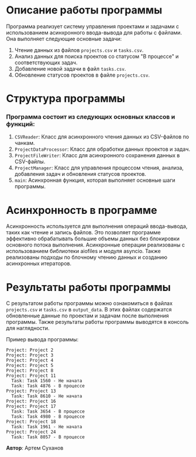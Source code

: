 # Описание работы программы

Программа реализует систему управления проектами и задачами с использованием асинхронного ввода-вывода для работы с файлами. Она выполняет следующие основные задачи:

1. Чтение данных из файлов `projects.csv` и `tasks.csv`.
2. Анализ данных для поиска проектов со статусом "В процессе" и соответствующих задач.
3. Добавление новой задачи в файл `tasks.csv`.
4. Обновление статусов проектов в файле `projects.csv`.

# Структура программы

### Программа состоит из следующих основных классов и функций:

1. `CSVReader`: Класс для асинхронного чтения данных из CSV-файлов по чанкам.
2. `ProjectDataProcessor`: Класс для обработки данных проектов и задач.
3. `ProjectFileWriter`: Класс для асинхронного сохранения данных в CSV-файлы.
4. `ProjectManager`: Класс для управления процессом чтения, анализа, добавления задач и обновления статусов проектов.
5. `main`: Асинхронная функция, которая выполняет основные шаги программы.

# Асинхронность в программе
Асинхронность используется для выполнения операций ввода-вывода, таких как чтение и запись файлов. Это позволяет программе эффективно обрабатывать большие объемы данных без блокировки основного потока выполнения. Асинхронные операции реализованы с использованием библиотеки aiofiles и модуля asyncio. Также реализованы подходы по блочному чтению данных и созданию асинхронных итераторов.

# Результаты работы программы

С результатом работы программы можно ознакомиться в файлах `projects.csv` и `tasks.csv` в `output_data`. В этих файлах содержатся обновленные данные по проектам и задачам после выполнения программы.
Также результаты работы программы выводятся в консоль для наглядности.

Пример вывода программы:
```
Project: Project 2
Project: Project 3
Project: Project 4
Project: Project 5
Project: Project 8
Project: Project 11
  Task: Task 1560 - Не начата
  Task: Task 4876 - В процессе
Project: Project 13
  Task: Task 8610 - Не начата
Project: Project 16
Project: Project 17
  Task: Task 3654 - В процессе
  Task: Task 4980 - В процессе
Project: Project 18
  Task: Task 1961 - Не начата
Project: Project 24
  Task: Task 8057 - В процессе
```

**Автор**: Артем Суханов
